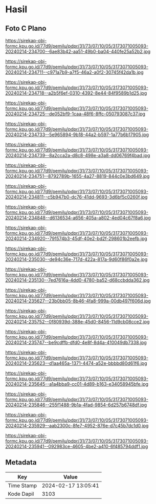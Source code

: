 # Hasil

## Foto C Plano

https://sirekap-obj-formc.kpu.go.id/77d9/pemilu/pdpr/31/73/07/10/05/3173071005093-20240214-234700--6ae83b42-aa51-49b0-ba04-440fe25a52b2.jpg

https://sirekap-obj-formc.kpu.go.id/77d9/pemilu/pdpr/31/73/07/10/05/3173071005093-20240214-234711--c971a7b9-a7f5-46a2-a0f2-30745f42da1b.jpg

https://sirekap-obj-formc.kpu.go.id/77d9/pemilu/pdpr/31/73/07/10/05/3173071005093-20240214-234718--a2b5f6ef-0310-4392-8e44-84f9589b1d25.jpg

https://sirekap-obj-formc.kpu.go.id/77d9/pemilu/pdpr/31/73/07/10/05/3173071005093-20240214-234725--de052bf9-1caa-48f6-8ffc-050793087c37.jpg

https://sirekap-obj-formc.kpu.go.id/77d9/pemilu/pdpr/31/73/07/10/05/3173071005093-20240214-234733--5e965894-9b18-44a2-b597-1a77b6b17905.jpg

https://sirekap-obj-formc.kpu.go.id/77d9/pemilu/pdpr/31/73/07/10/05/3173071005093-20240214-234739--8a2cca2a-d8c8-498e-a3a8-dd06769f4bad.jpg

https://sirekap-obj-formc.kpu.go.id/77d9/pemilu/pdpr/31/73/07/10/05/3173071005093-20240214-234751--8792789b-1655-4a27-8819-844c0e3bd649.jpg

https://sirekap-obj-formc.kpu.go.id/77d9/pemilu/pdpr/31/73/07/10/05/3173071005093-20240214-234811--c5b947b0-dc76-41dd-9693-3d6bf5c0260f.jpg

https://sirekap-obj-formc.kpu.go.id/77d9/pemilu/pdpr/31/73/07/10/05/3173071005093-20240214-234848--d6136534-a656-405a-a802-4ed04c67f8a6.jpg

https://sirekap-obj-formc.kpu.go.id/77d9/pemilu/pdpr/31/73/07/10/05/3173071005093-20240214-234920--791574b3-45df-40e2-bd2f-298601b2eefb.jpg

https://sirekap-obj-formc.kpu.go.id/77d9/pemilu/pdpr/31/73/07/10/05/3173071005093-20240214-235030--de94c36e-717d-422a-817a-9d60f86f0a2e.jpg

https://sirekap-obj-formc.kpu.go.id/77d9/pemilu/pdpr/31/73/07/10/05/3173071005093-20240214-235130--7ed7616a-4dd0-4780-ba52-d68ccbdda362.jpg

https://sirekap-obj-formc.kpu.go.id/77d9/pemilu/pdpr/31/73/07/10/05/3173071005093-20240214-235627--23b0bb05-8b46-4fa8-999a-00db497f606d.jpg

https://sirekap-obj-formc.kpu.go.id/77d9/pemilu/pdpr/31/73/07/10/05/3173071005093-20240214-235752--0f80939d-388e-45d0-8456-11d9cb08cce2.jpg

https://sirekap-obj-formc.kpu.go.id/77d9/pemilu/pdpr/31/73/07/10/05/3173071005093-20240214-235747--be9cdffb-dfd0-4e8f-8d4a-410049db7338.jpg

https://sirekap-obj-formc.kpu.go.id/77d9/pemilu/pdpr/31/73/07/10/05/3173071005093-20240214-235623--d1aa465a-1371-4474-a52e-bbbbd80d61f6.jpg

https://sirekap-obj-formc.kpu.go.id/77d9/pemilu/pdpr/31/73/07/10/05/3173071005093-20240214-235645--a1a4bba9-cc01-4d89-b163-e34058945bfe.jpg

https://sirekap-obj-formc.kpu.go.id/77d9/pemilu/pdpr/31/73/07/10/05/3173071005093-20240214-235846--255f1488-9b1a-4fad-9854-6d257b6748df.jpg

https://sirekap-obj-formc.kpu.go.id/77d9/pemilu/pdpr/31/73/07/10/05/3173071005093-20240214-235929--aab2300c-8fe7-4952-876e-d7c45b7dc1d0.jpg

https://sirekap-obj-formc.kpu.go.id/77d9/pemilu/pdpr/31/73/07/10/05/3173071005093-20240214-235941--092983ce-4605-4be2-a410-6f485794ddf1.jpg


## Metadata

| Key        | Value               |
| ---------- | ------------------- |
| Time Stamp | 2024-02-17 13:05:41 |
| Kode Dapil | 3103                |



